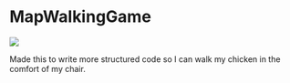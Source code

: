 # MapWalkingGame
![](RetroPool/assets/MapwalkingGame.gif)

Made this to write more structured code so I can walk my chicken in the comfort of my chair.
